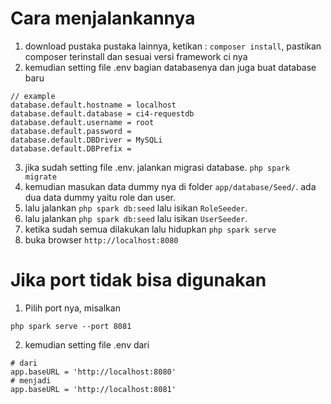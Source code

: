 # Cara menjalankannya
1. download pustaka pustaka lainnya, ketikan : `composer install`, pastikan composer terinstall dan sesuai versi framework ci nya
2. kemudian setting file .env bagian databasenya dan juga buat database baru
```
// example
database.default.hostname = localhost
database.default.database = ci4-requestdb
database.default.username = root
database.default.password = 
database.default.DBDriver = MySQLi
database.default.DBPrefix =
```
3. jika sudah setting file .env. jalankan migrasi database. `php spark migrate`
4. kemudian masukan data dummy nya di folder `app/database/Seed/`. ada dua data dummy yaitu role dan user.
5. lalu jalankan `php spark db:seed` lalu isikan `RoleSeeder`.
6. lalu jalankan `php spark db:seed` lalu isikan `UserSeeder`.
7. ketika sudah semua dilakukan lalu hidupkan `php spark serve`
8. buka browser `http://localhost:8080`

# Jika port tidak bisa digunakan
1. Pilih port nya, misalkan
```
php spark serve --port 8081
```
2. kemudian setting file .env dari
```
# dari
app.baseURL = 'http://localhost:8080' 
# menjadi
app.baseURL = 'http://localhost:8081' 
```